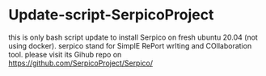 # Update-script-SerpicoProject
this is only bash script update to install Serpico on fresh ubuntu 20.04 (not using docker).
serpico stand for SimplE RePort wrIting and COllaboration tool.
please visit its Gihub repo on https://github.com/SerpicoProject/Serpico/
